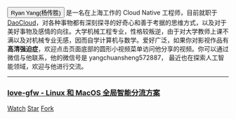 <button class="btn  btn-info" type="button" onclick="location.href='https:\/\/www.yangcs.net\/resume\/'">Ryan Yang(杨传胜)</button> 是一名在上海工作的 Cloud Native 工程师，目前就职于 [DaoCloud](http://www.daocloud.io/)，对各种事物都有深刻探寻的好奇心和善于考据的思维方式，以及对于美好事物及感情的向往。大学机械工程专业，性格较叛逆，由于对大学教师上课不满以及对机械专业无感，因而自学计算机与数学。爱好广泛，如果你对影视作品有 **高清强迫症**，欢迎点击页面底部的圆形小视频菜单访问他分享的视频。你可以通过微信与他联系，他的微信号是 yangchuansheng572887， 最近也在探索人工智能领域，欢迎与他进行交流。

----

### [love-gfw - Linux 和 MacOS 全局智能分流方案](https://github.com/yangchuansheng/love-gfw)

<a class="github-button" href="https://github.com/yangchuansheng/love-gfw/subscription" data-icon="octicon-eye" data-size="large" data-show-count="true" aria-label="Watch yangchuansheng/love-gfw on GitHub">Watch</a>
<a class="github-button" href="https://github.com/yangchuansheng/love-gfw" data-icon="octicon-star" data-size="large" data-show-count="true" aria-label="Star yangchuansheng/love-gfw on GitHub">Star</a>
<a class="github-button" href="https://github.com/yangchuansheng/love-gfw/fork" data-icon="octicon-repo-forked" data-size="large" data-show-count="true" aria-label="Fork yangchuansheng/love-gfw on GitHub">Fork</a>
